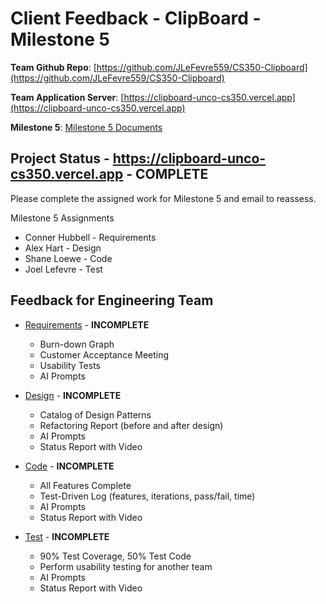 # Client Feedback - ClipBoard - Milestone 5

**Team Github Repo**:  [https://github.com/JLeFevre559/CS350-Clipboard](https://github.com/JLeFevre559/CS350-Clipboard)

**Team Application Server**:  [https://clipboard-unco-cs350.vercel.app](https://clipboard-unco-cs350.vercel.app)

**Milestone 5**: [Milestone 5 Documents](https://github.com/JLeFevre559/CS350-Clipboard/tree/main/Documents/Milestone-5)


## Project Status - https://clipboard-unco-cs350.vercel.app - **COMPLETE**

Please complete the assigned work for Milestone 5 and email to reassess.

Milestone 5 Assignments

- Conner Hubbell - Requirements
- Alex Hart - Design
- Shane Loewe - Code
- Joel Lefevre - Test


## Feedback for Engineering Team

* [Requirements](https://github.com/JLeFevre559/CS350-Clipboard/tree/main/Documents/Milestone-5/Requirements) - **INCOMPLETE**
    * Burn-down Graph
    * Customer Acceptance Meeting
    * Usability Tests
    * AI Prompts

* [Design](https://github.com/JLeFevre559/CS350-Clipboard/tree/main/Documents/Milestone-5/Design) - **INCOMPLETE**
    * Catalog of Design Patterns
    * Refactoring Report (before and after design)
    * AI Prompts
    * Status Report with Video

* [Code](https://github.com/JLeFevre559/CS350-Clipboard/tree/main/Documents/Milestone-5/Code) - **INCOMPLETE**
    * All Features Complete
    * Test-Driven Log (features, iterations, pass/fail, time)
    * AI Prompts
    * Status Report with Video

* [Test](https://github.com/JLeFevre559/CS350-Clipboard/tree/main/Documents/Milestone-5/Test) - **INCOMPLETE**
    * 90% Test Coverage, 50% Test Code
    * Perform usability testing for another team
    * AI Prompts
    * Status Report with Video
